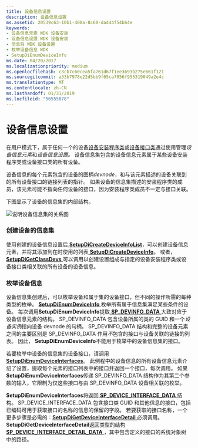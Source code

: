 ```yaml
---
title: 设备信息设置
description: 设备信息设置
ms.assetid: 20539c63-10b1-408a-8c60-da444f54b64e
keywords:
- 设备信息元素 WDK 设备安装
- 设备信息设置 WDK 设备安装
- 信息将 WDK 设备设置
- 枚举设备信息 WDK
- SetupDiEnumDeviceInfo
ms.date: 04/20/2017
ms.localizationpriority: medium
ms.openlocfilehash: c3cb7c60cea5fa761d67f1ee3693b275e661f121
ms.sourcegitcommit: a33b7978e22d5bb9f65ca7056f955319049a2e4c
ms.translationtype: MT
ms.contentlocale: zh-CN
ms.lasthandoff: 01/31/2019
ms.locfileid: "56555878"
---
```

# <a name="device-information-sets"></a>设备信息设置





在用户模式下，属于任何一个的设备[设备安装程序类](device-setup-classes.md)或[设备接口类](device-interface-classes.md)通过使用管理*设备信息元素*和*设备信息设置。* 设备信息集包含的设备信息元素属于某些设备安装程序类或设备接口类的所有设备。

设备信息的每个元素包含的设备的图柄*devnode*，和与该元素描述的设备关联到的所有设备接口的链接列表的指针。 如果设备的信息集描述的安装程序类的成员，该元素可能不指向任何设备的接口，因为安装程序类成员不一定与接口关联。

下图显示了设备的信息集的内部结构。

![说明设备信息集的关系图](images/devinfosets.png)

### <a name="creating-a-device-information-set"></a>创建设备的信息集

使用创建的设备信息设置后[ **SetupDiCreateDeviceInfoList**](https://msdn.microsoft.com/library/windows/hardware/ff550956)，可以创建设备信息元素，并将其添加到在时使用的列表[ **SetupDiCreateDeviceInfo**](https://msdn.microsoft.com/library/windows/hardware/ff550952)。 或者， [ **SetupDiGetClassDevs** ](https://msdn.microsoft.com/library/windows/hardware/ff551069)可以调用以创建设置组成与指定的设备安装程序类或设备接口类相关联的所有设备的设备信息。

### <a name="enumerating-device-information"></a>枚举设备信息

设备信息集创建后，可以枚举设备和属于集的设备接口，但不同的操作所需的每种类型的枚举。 [**SetupDiEnumDeviceInfo** ](https://msdn.microsoft.com/library/windows/hardware/ff551010)枚举所有属于信息集满足某些条件的设备。 每次调用**SetupDiEnumDeviceInfo**提取[ **SP_DEVINFO_DATA** ](https://msdn.microsoft.com/library/windows/hardware/ff552344)大致对应于设备信息元素的结构。 SP_DEVINFO_DATA 包含设备所属的类的 GUID 和一个*设备实例*指向设备 devnode 的句柄。 SP_DEVINFO_DATA 结构和完整的设备元素之间的主要区别是 SP_DEVINFO_DATA 作用*不*包含的接口与设备关联的链接的列表。 因此， **SetupDiEnumDeviceInfo**不能用于枚举中的设备信息集的接口。

若要枚举中设备的信息集的设备接口，请调用[ **SetupDiEnumDeviceInterfaces**](https://msdn.microsoft.com/library/windows/hardware/ff551015)。 此例程中的设备信息的所有设备信息元素介绍了设置，提取每个元素的接口列表中的接口并返回一个接口，每次调用。 如果**SetupDiEnumDeviceInterfaces**传递 SP_DEVINFO_DATA 结构作为其第二个参数的输入，它限制为仅这些接口与由 SP_DEVINFO_DATA 设备相关联的枚举。

**SetupDiEnumDeviceInterfaces**将返回[ **SP_DEVICE_INTERFACE_DATA** ](https://msdn.microsoft.com/library/windows/hardware/ff552342)结构。 SP_DEVICE_INTERFACE_DATA 包含接口类 GUID 和其他信息的接口，包括已编码可用于获取接口的名称的信息的保留的字段。 若要获取的接口名称，一个更多步骤是必需的：[**SetupDiGetDeviceInterfaceDetail** ](https://msdn.microsoft.com/library/windows/hardware/ff551120)必须调用。 **SetupDiGetDeviceInterfaceDetail**返回类型的结构[ **SP_DEVICE_INTERFACE_DETAIL_DATA** ](https://msdn.microsoft.com/library/windows/hardware/ff552343) ，其中包含定义的接口的系统对象树中的路径。

 

 





